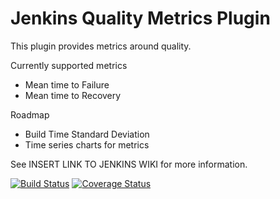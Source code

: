 Jenkins Quality Metrics Plugin
======================================

This plugin provides metrics around quality.

Currently supported metrics
- Mean time to Failure
- Mean time to Recovery

Roadmap
- Build Time Standard Deviation
- Time series charts for metrics

See INSERT LINK TO JENKINS WIKI for more information.

[![Build Status](https://travis-ci.org/mcgin/quality-metrics-plugin.svg?branch=master)](https://travis-ci.org/mcgin/quality-metrics-plugin)
[![Coverage Status](https://coveralls.io/repos/mcgin/quality-metrics-plugin/badge.png?branch=master)](https://coveralls.io/r/mcgin/quality-metrics-plugin?branch=master)

